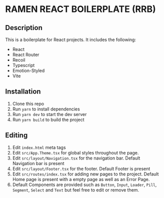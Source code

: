 # RAMEN REACT BOILERPLATE (RRB)

## Description

This is a boilerplate for React projects. It includes the following:

- React
- React Router
- Recoil
- Typescript
- Emotion-Styled
- Vite

## Installation

1. Clone this repo
2. Run `yarn` to install dependencies
3. Run `yarn dev` to start the dev server
4. Run `yarn build` to build the project

## Editing

1. Edit `index.html` meta tags
2. Edit `src/App.Theme.tsx` for global styles throughout the page.
3. Edit `src/layout/Navigation.tsx` for the navigation bar. Default Navigation bar is present
4. Edit `src/layout/Footer.tsx` for the footer. Default Footer is present
5. Edit `src/routes/index.tsx` for adding new pages to the project. Default Home page is present with a empty page as well as an Error Page.
6. Default Components are provided such as `Button`, `Input`, `Loader`, `Pill`, `Segment`, `Select` and `Text` but feel free to edit or remove them.

